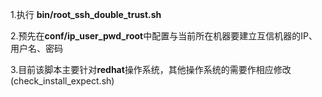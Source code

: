 1.执行 **bin/root_ssh_double_trust.sh**

2.预先在**conf/ip_user_pwd_root**中配置与当前所在机器要建立互信机器的IP、用户名、密码

3.目前该脚本主要针对**redhat**操作系统，其他操作系统的需要作相应修改(check_install_expect.sh)
